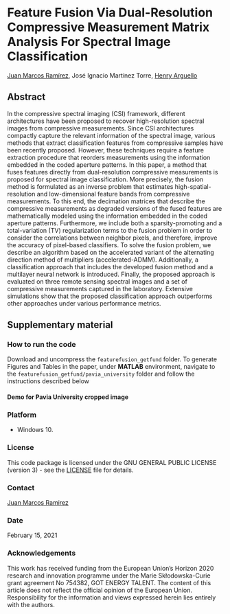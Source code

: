 # Feature Fusion Via Dual-Resolution Compressive Measurement Matrix Analysis For Spectral Image Classification

[Juan Marcos Ramírez](https://juanmarcosramirez.github.io/ "Juan's Website"), José Ignacio Martínez Torre, [Henry Arguello](http://hdspgroup.com/ "HDSP's Homepage")

## Abstract

In the compressive spectral imaging (CSI) framework, different architectures have been proposed to recover high-resolution spectral images from compressive measurements. Since CSI architectures compactly capture the relevant information of the spectral image, various methods that extract classification features from compressive samples have been recently proposed. However, these techniques require a feature extraction procedure that reorders measurements using the information embedded in the coded aperture patterns. In this paper, a method that fuses features directly from dual-resolution compressive measurements is proposed for spectral image classification. More precisely, the fusion method is formulated as an inverse problem that estimates high-spatial-resolution and low-dimensional feature bands from compressive measurements. To this end, the decimation matrices that describe the compressive measurements as degraded versions of the fused features are mathematically modeled using the information embedded in the coded aperture patterns. Furthermore, we include both a sparsity-promoting and a total-variation (TV) regularization terms to the fusion problem in order to consider the correlations between neighbor pixels, and therefore, improve the accuracy of pixel-based classifiers. To solve the fusion problem, we describe an algorithm based on the accelerated variant of the alternating direction method of multipliers (accelerated-ADMM). Additionally, a classification approach that includes the developed fusion method and a multilayer neural network is introduced. Finally, the proposed approach is evaluated on three remote sensing spectral images and a set of compressive measurements captured in the laboratory. Extensive simulations show that the proposed classification approach outperforms other approaches under various performance metrics.

## Supplementary material

### How to run the code

Download and uncompress the `featurefusion_getfund` folder. To generate Figures and Tables in the paper, under **MATLAB** environment, navigate to the `featurefusion_getfund/pavia_university` folder and follow the instructions described below

#### Demo for Pavia University cropped image


### Platform

* Windows 10.

### License

This code package is licensed under the GNU GENERAL PUBLIC LICENSE (version 3) - see the [LICENSE](LICENSE) file for details.

### Contact

[Juan Marcos Ramirez](juanmarcos.ramirez@ujrc.es)

### Date

February 15, 2021

### Acknowledgements

This work has received funding from the European Union’s Horizon 2020 research and innovation programme under the Marie Skłodowska-Curie grant agreement No 754382, GOT ENERGY TALENT. The content of this article does not reflect the official opinion of the European Union. Responsibility for the information and views expressed herein lies entirely with the authors.
